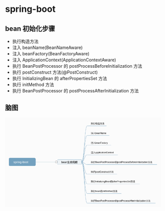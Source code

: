 # spring-boot

## bean 初始化步骤

- 执行构造方法
- 注入 beanName(BeanNameAware)
- 注入 beanFactory(BeanFactoryAware)
- 注入 ApplicationContext(ApplicationContextAware)
- 执行 BeanPostProcessor 的 postProcessBeforeInitialization 方法
- 执行 postConstruct 方法(@PostConstruct)
- 执行 InitializingBean 的 afterPropertiesSet 方法
- 执行 initMethod 方法
- 执行 BeanPostProcessor 的 postProcessAfterInitialization 方法

## 脑图

![avatar](../screenshots/基础篇/spring-boot/spring-boot.png)
